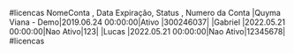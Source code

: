 #licencas
    NomeConta       , Data Expiração,   Status   , Numero da Conta
 |Quyma Viana - Demo|2019.06.24 00:00:00|Ativo    |300246037|
 |Gabriel           |2022.05.21 00:00:00|Nao Ativo|123|
 |Lucas             |2022.05.21 00:00:00|Nao Ativo|12345678|
#licencas
